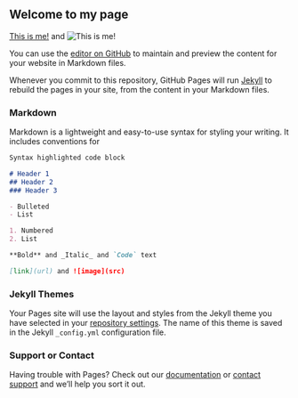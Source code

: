## Welcome to my page

[This is me!](https://ibb.co/Wtnm4g0) and ![This is me!](https://ibb.co/Wtnm4g0)

You can use the [editor on GitHub](https://github.com/lenkaupert/CSPortfolio/edit/master/README.md) to maintain and preview the content for your website in Markdown files.

Whenever you commit to this repository, GitHub Pages will run [Jekyll](https://jekyllrb.com/) to rebuild the pages in your site, from the content in your Markdown files.

### Markdown

Markdown is a lightweight and easy-to-use syntax for styling your writing. It includes conventions for

```markdown
Syntax highlighted code block

# Header 1
## Header 2
### Header 3

- Bulleted
- List

1. Numbered
2. List

**Bold** and _Italic_ and `Code` text

[link](url) and ![image](src)
```


### Jekyll Themes

Your Pages site will use the layout and styles from the Jekyll theme you have selected in your [repository settings](https://github.com/lenkaupert/CSPortfolio/settings). The name of this theme is saved in the Jekyll `_config.yml` configuration file.

### Support or Contact

Having trouble with Pages? Check out our [documentation](https://help.github.com/categories/github-pages-basics/) or [contact support](https://github.com/contact) and we’ll help you sort it out.
